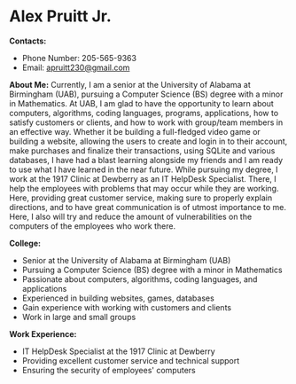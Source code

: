 # Alex Pruitt Jr.

**Contacts:**

- Phone Number: 205-565-9363
- Email: [apruitt230@gmail.com](mailto:apruitt230@gmail.com)

**About Me:**
Currently, I am a senior at the University of Alabama at Birmingham (UAB), pursuing a Computer Science (BS) degree with a minor in Mathematics. At UAB, I am glad to have the opportunity to learn about computers, algorithms, coding languages, programs, applications, how to satisfy customers or clients, and how to work with group/team members in an effective way. Whether it be building a full-fledged video game or building a website, allowing the users to create and login in to their account, make purchases and finalize their transactions, using SQLite and various databases, I have had a blast learning alongside my friends and I am ready to use what I have learned in the near future.
While pursuing my degree, I work at the 1917 Clinic at Dewberry as an IT HelpDesk Specialist. There, I help the employees with problems that may occur while they are working. Here, providing great customer service, making sure to properly explain directions, and to have great communication is of utmost importance to me. Here, I also will try and reduce the amount of vulnerabilities on the computers of the employees who work there.


**College:**
- Senior at the University of Alabama at Birmingham (UAB)
- Pursuing a Computer Science (BS) degree with a minor in Mathematics
- Passionate about computers, algorithms, coding languages, and applications
- Experienced in building websites, games, databases
- Gain experience with working with customers and clients
- Work in large and small groups

**Work Experience:**
- IT HelpDesk Specialist at the 1917 Clinic at Dewberry
- Providing excellent customer service and technical support
- Ensuring the security of employees' computers

